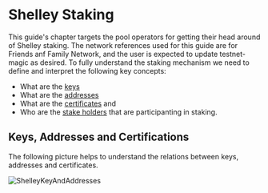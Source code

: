 # Shelley Staking

This guide's chapter targets the pool operators for getting their head around of Shelley staking. The network references used for this guide are for Friends anf Family Network, and the user is expected to update testnet-magic as desired.
To fully understand the staking mechanism we need to define and interpret the following key concepts:
- What are the [keys](./Keys.md)
- What are the [addresses](./Addresses.md)
- What are the [certificates](./Certificates.md) and 
- Who are the [stake holders](./StakeHolders.md) that are participanting in staking.

## Keys, Addresses and Certifications

The following picture helps to understand the relations between keys, addresses and certificates.

![ShelleyKeyAndAddresses](https://raw.githubusercontent.com/ilap/ShelleyStuffs/master/images/ShelleyKeyAndAddresses.png)
